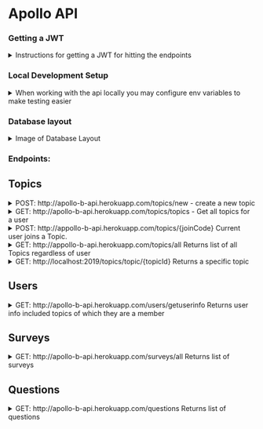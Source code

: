 # Apollo API

### Getting a JWT

<details>

<summary>Instructions for getting a JWT for hitting the endpoints</summary>

once you have signed in through okta on the [client]("https://github.com/Lambda-School-Labs/Labs26-Apollo-FE-TeamB") do
```JS
let tokenObj = JSON.parse(localStorage.getItem("okta-token-storage"));
```
![Client Dev Console](./screenshots/img_1.PNG)
```JS
tokenObj.idToken.value
```
![Another Dev Console](./screenshots/img_2.PNG)

Ok so now that you have copied that idtoken property head over to postman, and in the auth tab select barer token and paste in the token.

![Postman](./screenshots/img_3.PNG)

</details>

### Local Development Setup

<details>

<summary>When working with the api locally you may configure env variables to make testing easier</summary>

![Env Vars](./screenshots/img_4.PNG)

</details>




### Database layout

<details>
<summary> Image of Database Layout </summary>

![Image of Database Layout](db.png)
</details>

### Endpoints:

## Topics

<details>

<summary>POST: http://apollo-b-api.herokuapp.com/topics/new - create a new topic</summary>

Creates a Topic with the current user as the owner.

Expected body
```JSON
{
    "title": "My New Topic",
    "frequency": "WEEKLY",
    "defaultsurvey": {
        "questions": [
                    {
                        "body": "Do you have any blockers?",
                        "type": "TEXT",
                        "leader": true
                    },
                    {
                        "body": "What is the teams priority?",
                        "type": "TEXT",
                        "leader": true
                    },
                    {
                        "body": "How is your weekend?",
                        "type": "TEXT",
                        "leader": false
                    }
        ]
    }
}

```

Results

```JSON
{
    "topicId": 62,
    "title": "My New Topic",
    "owner": {
        "userid": 10,
        "username": "llama001@maildrop.cc"
    },
    "frequency": "WEEKLY",
    "defaultsurvey": {
        "surveyId": 63,
        "questions": [
            {
                "questionId": 64,
                "body": "Do you have any blockers?",
                "type": "TEXT",
                "leader": true
            },
            {
                "questionId": 65,
                "body": "What is the teams priority?",
                "type": "TEXT",
                "leader": true
            },
            {
                "questionId": 66,
                "body": "How is your weekend?",
                "type": "TEXT",
                "leader": false
            }
        ]
    },
    "joincode": "QkJlKGwYM",
    "surveysrequests": [],
    "users": []
}
```


</details>

<details>

<summary>GET: http://apollo-b-api.herokuapp.com/topics/topics - Get all topics for a user</summary>

Returns all topics that a user is connected to, either as an owner or as a member

GET Endpoint

```JSON
[
    {
        "topicId": 37,
        "title": "Topic 2",
        "owner": {
            "userid": 4,
            "username": "admin"
        },
        "frequency": "MONDAY",
        "defaultsurvey": {
            "surveyId": 36,
            "questions": []
        },
        "joincode": "lRQlkNGkg",
        "surveysrequests": [
            {
                "surveyId": 46,
                "questions": [
                    {
                        "questionId": 56,
                        "body": "Leader Question 1",
                        "type": "TEXT",
                        "leader": true
                    },
                    {
                        "questionId": 58,
                        "body": "Leader Question 2",
                        "type": "TEXT",
                        "leader": true
                    },
                    {
                        "questionId": 59,
                        "body": "Member Question 1",
                        "type": "TEXT",
                        "leader": false
                    }
                ]
            },
            {
                "surveyId": 57,
                "questions": []
            }
        ],
        "users": [
            {
                "user": {
                    "userid": 5,
                    "username": "cinnamon"
                }
            },
            {
                "user": {
                    "userid": 10,
                    "username": "llama001@maildrop.cc"
                }
            }
        ]
    },
    {
        "topicId": 62,
        "title": "My New Topic",
        "owner": {
            "userid": 10,
            "username": "llama001@maildrop.cc"
        },
        "frequency": "WEEKLY",
        "defaultsurvey": {
            "surveyId": 63,
            "questions": [
                {
                    "questionId": 64,
                    "body": "Do you have any blockers?",
                    "type": "TEXT",
                    "leader": true
                },
                {
                    "questionId": 65,
                    "body": "What is the teams priority?",
                    "type": "TEXT",
                    "leader": true
                },
                {
                    "questionId": 66,
                    "body": "How is your weekend?",
                    "type": "TEXT",
                    "leader": false
                }
            ]
        },
        "joincode": "QkJlKGwYM",
        "surveysrequests": [
            {
                "surveyId": 63,
                "questions": [
                    {
                        "questionId": 64,
                        "body": "Do you have any blockers?",
                        "type": "TEXT",
                        "leader": true
                    },
                    {
                        "questionId": 65,
                        "body": "What is the teams priority?",
                        "type": "TEXT",
                        "leader": true
                    },
                    {
                        "questionId": 66,
                        "body": "How is your weekend?",
                        "type": "TEXT",
                        "leader": false
                    }
                ]
            }
        ],
        "users": []
    }
]
```

</details>

<details>

<summary>POST: http://appollo-b-api.herokuapp.com/topics/{joinCode} Current user joins a Topic.</summary>

Example: http://appollo-b-api.herokuapp.com/topics/lRQlkNGkg

Returns 200 Success message

</details>

<details>
<summary>GET: http://appollo-b-api.herokuapp.com/topics/all Returns list of all Topics regardless of user</summary>

N/A

</details>

<details>
<summary>GET: http://localhost:2019/topics/topic/{topicId} Returns a specific topic</summary>

Example : http://appollo-b-api.herokuapp.com/topics/topic/37

</details>

## Users

<details>

<summary>GET: http://apollo-b-api.herokuapp.com/users/getuserinfo Returns user info included topics of which they are a member</summary>

Example: 

```JSON
{
    "userid": 10,
    "username": "llama001@maildrop.cc",
    "ownedtopics": [
        {
            "topicId": 62,
            "title": "My New Topic",
            "frequency": "WEEKLY",
            "defaultsurvey": {
                "surveyId": 63,
                "questions": [
                    {
                        "questionId": 64,
                        "body": "Do you have any blockers?",
                        "type": "TEXT",
                        "leader": true
                    },
                    {
                        "questionId": 65,
                        "body": "What is the teams priority?",
                        "type": "TEXT",
                        "leader": true
                    },
                    {
                        "questionId": 66,
                        "body": "How is your weekend?",
                        "type": "TEXT",
                        "leader": false
                    }
                ]
            },
            "joincode": "QkJlKGwYM",
            "surveysrequests": [
                {
                    "surveyId": 63,
                    "questions": [
                        {
                            "questionId": 64,
                            "body": "Do you have any blockers?",
                            "type": "TEXT",
                            "leader": true
                        },
                        {
                            "questionId": 65,
                            "body": "What is the teams priority?",
                            "type": "TEXT",
                            "leader": true
                        },
                        {
                            "questionId": 66,
                            "body": "How is your weekend?",
                            "type": "TEXT",
                            "leader": false
                        }
                    ]
                }
            ]
        }
    ],
    "topics": [
        {
            "topic": {
                "topicId": 37,
                "title": "Topic 2",
                "owner": {
                    "userid": 4,
                    "username": "admin"
                },
                "frequency": "MONDAY",
                "defaultsurvey": {
                    "surveyId": 36,
                    "questions": []
                },
                "joincode": "lRQlkNGkg",
                "surveysrequests": [
                    {
                        "surveyId": 46,
                        "questions": [
                            {
                                "questionId": 56,
                                "body": "Leader Question 1",
                                "type": "TEXT",
                                "leader": true
                            },
                            {
                                "questionId": 58,
                                "body": "Leader Question 2",
                                "type": "TEXT",
                                "leader": true
                            },
                            {
                                "questionId": 59,
                                "body": "Member Question 1",
                                "type": "TEXT",
                                "leader": false
                            }
                        ]
                    },
                    {
                        "surveyId": 57,
                        "questions": []
                    }
                ]
            }
        }
    ]
}

```

</details>



## Surveys
<details>
     
<summary>GET: http://apollo-b-api.herokuapp.com/surveys/all Returns list of surveys</summary>

```JSON
[
    {
        "surveyId": 34,
        "topic": null,
        "questions": []
    },
    {
        "surveyId": 41,
        "topic": {
            "topicId": 35,
            "title": "Topic 1",
            "frequency": "MONDAY"
        },
        "questions": [
            {
                "questionId": 51,
                "body": "Leader Question 1",
                "type": "TEXT",
                "leader": true
            },
            {
                "questionId": 52,
                "body": "Leader Question 2",
                "type": "TEXT",
                "leader": true
            },
            {
                "questionId": 53,
                "body": "Member Question 1",
                "type": "TEXT",
                "leader": false
            }
        ]
    },
    {
        "surveyId": 42,
        "topic": {
            "topicId": 35,
            "title": "Topic 1",
            "frequency": "MONDAY"
        },
        "questions": [
            {
                "questionId": 54,
                "body": "Member Question 2",
                "type": "TEXT",
                "leader": false
            },
            {
                "questionId": 55,
                "body": "Member Question 3",
                "type": "TEXT",
                "leader": false
            }
        ]
    },
    {
        "surveyId": 43,
        "topic": {
            "topicId": 35,
            "title": "Topic 1",
            "frequency": "MONDAY"
        },
        "questions": []
    },
    {
        "surveyId": 44,
        "topic": {
            "topicId": 35,
            "title": "Topic 1",
            "frequency": "MONDAY"
        },
        "questions": []
    },
    {
        "surveyId": 45,
        "topic": {
            "topicId": 35,
            "title": "Topic 1",
            "frequency": "MONDAY"
        },
        "questions": []
    }
]

```

</details>

## Questions
<details>

<summary>GET: http://apollo-b-api.herokuapp.com/questions Returns list of questions</summary>

```JSON
[
    {
        "questionId": 51,
        "body": "Leader Question 1",
        "type": "TEXT",
        "survey": {
            "surveyId": 41,
            "topic": {
                "topicId": 35,
                "title": "Topic 1",
                "frequency": "MONDAY"
            }
        },
        "leader": true
    },
    {
        "questionId": 52,
        "body": "Leader Question 2",
        "type": "TEXT",
        "survey": {
            "surveyId": 41,
            "topic": {
                "topicId": 35,
                "title": "Topic 1",
                "frequency": "MONDAY"
            }
        },
        "leader": true
    },
    {
        "questionId": 53,
        "body": "Member Question 1",
        "type": "TEXT",
        "survey": {
            "surveyId": 41,
            "topic": {
                "topicId": 35,
                "title": "Topic 1",
                "frequency": "MONDAY"
            }
        },
        "leader": false
    },
    {
        "questionId": 54,
        "body": "Member Question 2",
        "type": "TEXT",
        "survey": {
            "surveyId": 42,
            "topic": {
                "topicId": 35,
                "title": "Topic 1",
                "frequency": "MONDAY"
            }
        },
        "leader": false
    },
    {
        "questionId": 55,
        "body": "Member Question 3",
        "type": "TEXT",
        "survey": {
            "surveyId": 42,
            "topic": {
                "topicId": 35,
                "title": "Topic 1",
                "frequency": "MONDAY"
            }
        },
        "leader": false
    }
]

```

</details>
